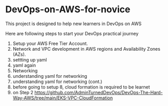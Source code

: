 # DevOps-on-AWS-for-novice
This project is designed to help new learners in DevOps on AWS

Here are following steps to start your DevOps practical journey
1. Setup your AWS Free Tier Account.
2. Network and VPC development in AWS regions and Availability Zones (AZs).
3. settting up yaml
4. yaml again
5. Networking
6. understanding yaml for networking
7. understanding yaml for networking (cont.)
8. before going to setup 8, cloud formation is required to be learnet
9. on Step 2 https://github.com/AdminTurnedDevOps/DevOps-The-Hard-Way-AWS/tree/main/EKS-VPC-CloudFormation

